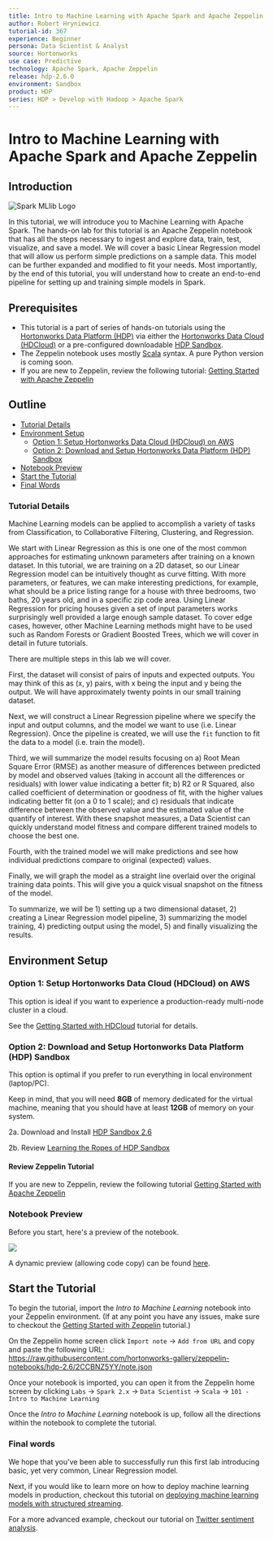 ```yaml
---
title: Intro to Machine Learning with Apache Spark and Apache Zeppelin
author: Robert Hryniewicz
tutorial-id: 367
experience: Beginner
persona: Data Scientist & Analyst
source: Hortonworks
use case: Predictive
technology: Apache Spark, Apache Zeppelin
release: hdp-2.6.0
environment: Sandbox
product: HDP
series: HDP > Develop with Hadoop > Apache Spark
---
```



# Intro to Machine Learning with Apache Spark and Apache Zeppelin

## Introduction

![Spark MLlib Logo](assets/spark-mllib-logo.png)

In this tutorial, we will introduce you to Machine Learning with Apache Spark. The hands-on lab for this tutorial is an Apache Zeppelin notebook that has all the steps necessary to ingest and explore data, train, test, visualize, and save a model. We will cover a basic Linear Regression model that will allow us perform simple predictions on a sample data. This model can be further expanded and modified to fit your needs. Most importantly, by the end of this tutorial, you will understand how to create an end-to-end pipeline for setting up and training simple models in Spark.

## Prerequisites

-   This tutorial is a part of series of hands-on tutorials using the [Hortonworks Data Platform (HDP)](https://hortonworks.com/products/data-center/hdp/) via either the [Hortonworks Data Cloud (HDCloud)](https://hortonworks.com/products/cloud/aws/) or a pre-configured downloadable [HDP Sandbox](https://hortonworks.com/products/sandbox/).
-   The Zeppelin notebook uses mostly [Scala](http://www.dhgarrette.com/nlpclass/scala/basics.html) syntax. A pure Python version is coming soon.
-   If you are new to Zeppelin, review the following tutorial: [Getting Started with Apache Zeppelin](https://hortonworks.com/tutorial/getting-started-with-apache-zeppelin/)

## Outline
-   [Tutorial Details](#tutorial-details)
-   [Environment Setup](#environment-setup)
    -   [Option 1: Setup Hortonworks Data Cloud (HDCloud) on AWS](#option-1-setup-hortonworks-data-cloud-hdcloud-on-aws)
    -   [Option 2: Download and Setup Hortonworks Data Platform (HDP) Sandbox](#option-2-download-and-setup-hortonworks-data-platform-hdp-sandbox)
-   [Notebook Preview](#notebook-preview)
-   [Start the Tutorial](#start-the-tutorial)
-   [Final Words](#final-words)

### Tutorial Details

Machine Learning models can be applied to accomplish a variety of tasks from Classification, to Collaborative Filtering, Clustering, and Regression.

We start with Linear Regression as this is one one of the most common approaches for estimating unknown parameters after training on a known dataset. In this tutorial, we are training on a 2D dataset, so our Linear Regression model can be intuitively thought as curve fitting. With more parameters, or features, we can make interesting predictions, for example, what should be a price listing range for a house with three bedrooms, two baths, 20 years old, and in a specific zip code area. Using Linear Regression for pricing houses given a set of input parameters works surprisingly well provided a large enough sample dataset. To cover edge cases, however, other Machine Learning methods might have to be used such as Random Forests or Gradient Boosted Trees, which we will cover in detail in future tutorials.

There are multiple steps in this lab we will cover.

First, the dataset will consist of pairs of inputs and expected outputs. You may think of this as (x, y) pairs, with x being the input and y being the output. We will have approximately twenty points in our small training dataset.

Next, we will construct a Linear Regression pipeline where we specify the input and output columns, and the model we want to use (i.e. Linear Regression). Once the pipeline is created, we will use the `fit` function to fit the data to a model (i.e. train the model).

Third, we will summarize the model results focusing on a) Root Mean Square Error (RMSE) as another measure of differences between predicted by model and observed values (taking in account all the differences or residuals) with lower value indicating a better fit; b) R2 or R Squared, also called coefficient of determination or goodness of fit, with the higher values indicating better fit (on a 0 to 1 scale); and c) residuals that indicate difference between the observed value and the estimated value of the quantify of interest. With these snapshot measures, a Data Scientist can quickly understand model fitness and compare different trained models to choose the best one.

Fourth, with the trained model we will make predictions and see how individual predictions compare to original (expected) values.

Finally, we will graph the model as a straight line overlaid over the original training data points. This will give you a quick visual snapshot on the fitness of the model.

To summarize, we will be 1) setting up a two dimensional dataset, 2) creating a Linear Regression model pipeline, 3) summarizing the model training, 4) predicting output using the model, 5) and finally visualizing the results.

## Environment Setup

### Option 1: Setup Hortonworks Data Cloud (HDCloud) on AWS

This option is ideal if you want to experience a production-ready multi-node cluster in a cloud.

See the [Getting Started with HDCloud](https://hortonworks.com/tutorial/getting-started-with-apache-spark-and-apache-zeppelin-on-hdcloud/) tutorial for details.

### Option 2: Download and Setup Hortonworks Data Platform (HDP) Sandbox

This option is optimal if you prefer to run everything in local environment (laptop/PC).

Keep in mind, that you will need **8GB** of memory dedicated for the virtual machine, meaning that you should have at least **12GB** of memory on your system.

2a. Download and Install [HDP Sandbox 2.6](https://hortonworks.com/products/sandbox/)

2b. Review [Learning the Ropes of HDP Sandbox](https://hortonworks.com/tutorial/learning-the-ropes-of-the-hortonworks-sandbox/)

#### Review Zeppelin Tutorial

If you are new to Zeppelin, review the following tutorial [Getting Started with Apache Zeppelin](https://github.com/hortonworks/tutorials/blob/hdp-2.5/tutorials/hortonworks/getting-started-with-apache-zeppelin/tutorial.md)

### Notebook Preview

Before you start, here's a preview of the notebook.

![](assets/large-notebook-preview.jpg)

A dynamic preview (allowing code copy) can be found [here](https://www.zeppelinhub.com/viewer/notebooks/aHR0cHM6Ly9yYXcuZ2l0aHVidXNlcmNvbnRlbnQuY29tL2hvcnRvbndvcmtzLWdhbGxlcnkvemVwcGVsaW4tbm90ZWJvb2tzL2hkcC0yLjYvMkNDQk5aNVlZL25vdGUuanNvbg).

## Start the Tutorial

To begin the tutorial, import the *Intro to Machine Learning* notebook into your Zeppelin environment. (If at any point you have any issues, make sure to checkout the [Getting Started with Zeppelin](https://hortonworks.com/tutorial/getting-started-with-apache-zeppelin/) tutorial.)

On the Zeppelin home screen click `Import note` -> `Add from URL` and copy and paste the following URL:
https://raw.githubusercontent.com/hortonworks-gallery/zeppelin-notebooks/hdp-2.6/2CCBNZ5YY/note.json

Once your notebook is imported, you can open it from the Zeppelin home screen by clicking
`Labs` -> `Spark 2.x` -> `Data Scientist` -> `Scala` -> `101 - Intro to Machine Learning`

 Once the *Intro to Machine Learning* notebook is up, follow all the directions within the notebook to complete the tutorial.

### Final words

We hope that you've been able to successfully run this first lab introducing basic, yet very common, Linear Regression model.

Next, if you would like to learn more on how to deploy machine learning models in production, checkout this tutorial on [deploying machine learning models with structured streaming](https://hortonworks.com/tutorial/deploying-machine-learning-models-using-spark-structured-streaming/).


For a more advanced example, checkout our tutorial on [Twitter sentiment analysis](https://hortonworks.com/tutorial/deploying-machine-learning-models-using-spark-structured-streaming/).
